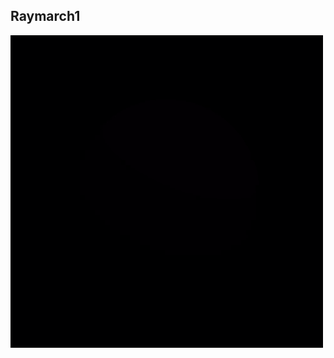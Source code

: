 ## Raymarch1

![Raymarch1](https://github.com/Nismit/glsl-output/blob/main/raymarch1/output-palette.gif)
